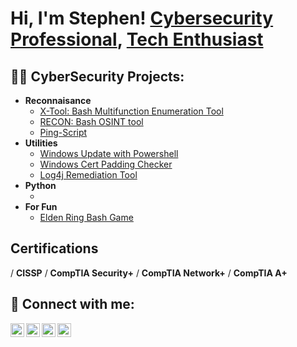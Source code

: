 <h1>Hi, I'm Stephen! <a href="https://www.linkedin.com/in/stephen-danzey/">Cybersecurity Professional</a>, <a href="https://danzeysolutions.com">Tech Enthusiast</a></h1>

<h2>👨‍💻 CyberSecurity Projects:</h2>

- <b>Reconnaisance</b>
  - [X-Tool: Bash Multifunction Enumeration Tool](https://github.com/OtisSymbos/X-Tool])
  - [RECON: Bash OSINT tool](https://github.com/OtisSymbos/RECON])
  - [Ping-Script](https://github.com/OtisSymbos/Ping-Script])
- <b>Utilities</b>
  - [Windows Update with Powershell](https://github.com/OtisSymbos/WindowsUpdate-Powershell])
  - [Windows Cert Padding Checker](https://github.com/OtisSymbos/CVE-2013-3900-WinTrustVerify)
  - [Log4j Remediation Tool](https://github.com/OtisSymbos/CVE-2021-44228-Log4Shell-])
- <b>Python</b>
  - [](])
- <b>For Fun</b>
  - [Elden Ring Bash Game](https://github.com/OtisSymbos/eldenring])

 <h2>Certifications</h2>
   / <b>CISSP</b>
   / <b>CompTIA Security+</b>
   / <b>CompTIA Network+</b>
   / <b>CompTIA A+</b>


<h2> 🤳 Connect with me:</h2>

[<img align="left" alt="JoshMadakor | YouTube" width="22px" src="https://cdn.jsdelivr.net/npm/simple-icons@v3/icons/youtube.svg" />][youtube]
[<img align="left" alt="JoshMadakor | Twitter" width="22px" src="https://cdn.jsdelivr.net/npm/simple-icons@v3/icons/twitter.svg" />][twitter]
[<img align="left" alt="JoshMadakor | LinkedIn" width="22px" src="https://cdn.jsdelivr.net/npm/simple-icons@v3/icons/linkedin.svg" />][linkedin]
[<img align="left" alt="JoshMadakor | Instagram" width="22px" src="https://cdn.jsdelivr.net/npm/simple-icons@v3/icons/instagram.svg" />][instagram]

[twitter]: https://twitter.com/
[youtube]: https://www.youtube.com/c/
[instagram]: https://www.instagram.com/miller_guy_life/
[linkedin]: https://linkedin.com/in/stephen-danzey

<!--
**joshmadakor1/joshmadakor1** is a ✨ _special_ ✨ repository because its `README.md` (this file) appears on your GitHub profile.

Here are some ideas to get you started:

- 🔭 I’m currently working on ...
- 🌱 I’m currently learning ...
- 👯 I’m looking to collaborate on ...
- 🤔 I’m looking for help with ...
- 💬 Ask me about ...
- 📫 How to reach me: ...
- 😄 Pronouns: ...
- ⚡ Fun fact: ...
-->
